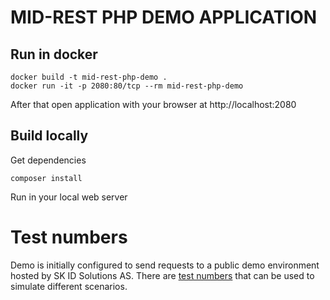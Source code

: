 # MID-REST PHP DEMO APPLICATION

## Run in docker

```
docker build -t mid-rest-php-demo .
docker run -it -p 2080:80/tcp --rm mid-rest-php-demo
```

After that open application with your browser at http://localhost:2080

## Build locally

Get dependencies
```
composer install
```
Run in your local web server

# Test numbers

Demo is initially configured to send requests to a public demo environment hosted by SK ID Solutions AS.
There are [test numbers](https://github.com/SK-EID/MID/wiki/Test-number-for-automated-testing-in-DEMO)
that can be used to simulate different scenarios.
